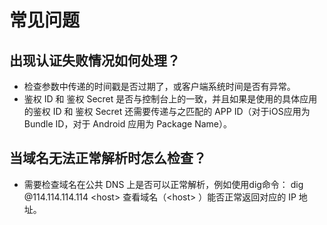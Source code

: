 # 常见问题

## 出现认证失败情况如何处理？

- 检查参数中传递的时间戳是否过期了，或客户端系统时间是否有异常。
- 鉴权 ID 和 鉴权 Secret 是否与控制台上的一致，并且如果是使用的具体应用的鉴权 ID 和 鉴权 Secret 还需要传递与之匹配的 APP ID（对于iOS应用为 Bundle ID，对于 Android 应用为 Package Name）。

## 当域名无法正常解析时怎么检查？

- 需要检查域名在公共 DNS 上是否可以正常解析，例如使用dig命令： dig @114.114.114.114 \<host> 查看域名（\<host> ）能否正常返回对应的 IP 地址。

